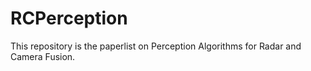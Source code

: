# RCPerception
This repository is the paperlist on Perception Algorithms for Radar and Camera Fusion.

